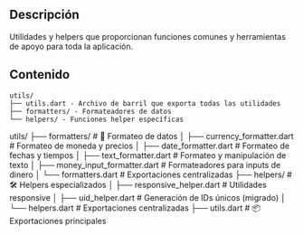 ## Descripción
Utilidades y helpers que proporcionan funciones comunes y herramientas de apoyo para toda la aplicación.

## Contenido
```
utils/
├── utils.dart - Archivo de barril que exporta todas las utilidades
├── formatters/ - Formateadores de datos
└── helpers/ - Funciones helper específicas
```
utils/
├── formatters/                    # 💱 Formateo de datos
│   ├── currency_formatter.dart    # Formateo de moneda y precios
│   ├── date_formatter.dart        # Formateo de fechas y tiempos
│   ├── text_formatter.dart        # Formateo y manipulación de texto
│   ├── money_input_formatter.dart # Formateadores para inputs de dinero
│   └── formatters.dart           # Exportaciones centralizadas
├── helpers/                       # 🛠️ Helpers especializados
│   ├── responsive_helper.dart     # Utilidades responsive
│   ├── uid_helper.dart           # Generación de IDs únicos (migrado)
│   └── helpers.dart              # Exportaciones centralizadas
├── utils.dart                    # 📦 Exportaciones principales 
```
